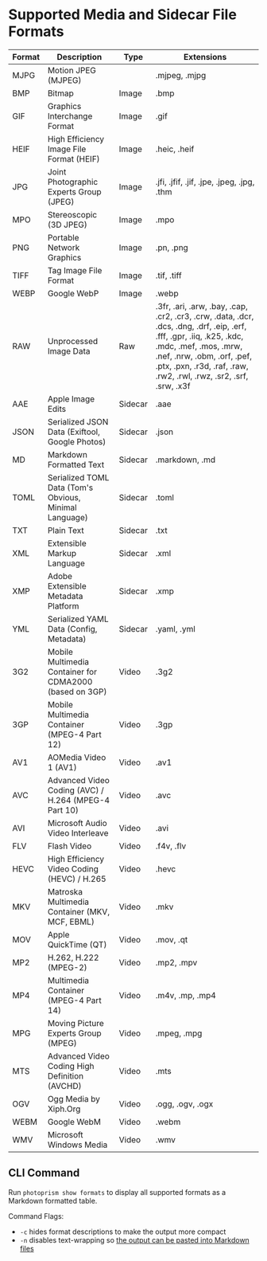 # Supported Media and Sidecar File Formats

| Format |                       Description                       |  Type   |                                                                                                                      Extensions                                                                                                                       |
|--------|---------------------------------------------------------|---------|-------------------------------------------------------------------------------------------------------------------------------------------------------------------------------------------------------------------------------------------------------|
| MJPG   | Motion JPEG (MJPEG)                                     |         | .mjpeg, .mjpg                                                                                                                                                                                                                                         |
| BMP    | Bitmap                                                  | Image   | .bmp                                                                                                                                                                                                                                                  |
| GIF    | Graphics Interchange Format                             | Image   | .gif                                                                                                                                                                                                                                                  |
| HEIF   | High Efficiency Image File Format (HEIF)                | Image   | .heic, .heif                                                                                                                                                                                                                                          |
| JPG    | Joint Photographic Experts Group (JPEG)                 | Image   | .jfi, .jfif, .jif, .jpe, .jpeg, .jpg, .thm                                                                                                                                                                                                            |
| MPO    | Stereoscopic (3D JPEG)                                  | Image   | .mpo                                                                                                                                                                                                                                                  |
| PNG    | Portable Network Graphics                               | Image   | .pn, .png                                                                                                                                                                                                                                             |
| TIFF   | Tag Image File Format                                   | Image   | .tif, .tiff                                                                                                                                                                                                                                           |
| WEBP   | Google WebP                                             | Image   | .webp                                                                                                                                                                                                                                                 |
| RAW    | Unprocessed Image Data                                  | Raw     | .3fr, .ari, .arw, .bay, .cap, .cr2, .cr3, .crw, .data, .dcr, .dcs, .dng, .drf, .eip, .erf, .fff, .gpr, .iiq, .k25, .kdc, .mdc, .mef, .mos, .mrw, .nef, .nrw, .obm, .orf, .pef, .ptx, .pxn, .r3d, .raf, .raw, .rw2, .rwl, .rwz, .sr2, .srf, .srw, .x3f |
| AAE    | Apple Image Edits                                       | Sidecar | .aae                                                                                                                                                                                                                                                  |
| JSON   | Serialized JSON Data (Exiftool, Google Photos)          | Sidecar | .json                                                                                                                                                                                                                                                 |
| MD     | Markdown Formatted Text                                 | Sidecar | .markdown, .md                                                                                                                                                                                                                                        |
| TOML   | Serialized TOML Data (Tom's Obvious, Minimal Language)  | Sidecar | .toml                                                                                                                                                                                                                                                 |
| TXT    | Plain Text                                              | Sidecar | .txt                                                                                                                                                                                                                                                  |
| XML    | Extensible Markup Language                              | Sidecar | .xml                                                                                                                                                                                                                                                  |
| XMP    | Adobe Extensible Metadata Platform                      | Sidecar | .xmp                                                                                                                                                                                                                                                  |
| YML    | Serialized YAML Data (Config, Metadata)                 | Sidecar | .yaml, .yml                                                                                                                                                                                                                                           |
| 3G2    | Mobile Multimedia Container for CDMA2000 (based on 3GP) | Video   | .3g2                                                                                                                                                                                                                                                  |
| 3GP    | Mobile Multimedia Container (MPEG-4 Part 12)            | Video   | .3gp                                                                                                                                                                                                                                                  |
| AV1    | AOMedia Video 1 (AV1)                                   | Video   | .av1                                                                                                                                                                                                                                                  |
| AVC    | Advanced Video Coding (AVC) / H.264 (MPEG-4 Part 10)    | Video   | .avc                                                                                                                                                                                                                                                  |
| AVI    | Microsoft Audio Video Interleave                        | Video   | .avi                                                                                                                                                                                                                                                  |
| FLV    | Flash Video                                             | Video   | .f4v, .flv                                                                                                                                                                                                                                            |
| HEVC   | High Efficiency Video Coding (HEVC) / H.265             | Video   | .hevc                                                                                                                                                                                                                                                 |
| MKV    | Matroska Multimedia Container (MKV, MCF, EBML)          | Video   | .mkv                                                                                                                                                                                                                                                  |
| MOV    | Apple QuickTime (QT)                                    | Video   | .mov, .qt                                                                                                                                                                                                                                             |
| MP2    | H.262, H.222 (MPEG-2)                                   | Video   | .mp2, .mpv                                                                                                                                                                                                                                            |
| MP4    | Multimedia Container (MPEG-4 Part 14)                   | Video   | .m4v, .mp, .mp4                                                                                                                                                                                                                                       |
| MPG    | Moving Picture Experts Group (MPEG)                     | Video   | .mpeg, .mpg                                                                                                                                                                                                                                           |
| MTS    | Advanced Video Coding High Definition (AVCHD)           | Video   | .mts                                                                                                                                                                                                                                                  |
| OGV    | Ogg Media by Xiph.Org                                   | Video   | .ogg, .ogv, .ogx                                                                                                                                                                                                                                      |
| WEBM   | Google WebM                                             | Video   | .webm                                                                                                                                                                                                                                                 |
| WMV    | Microsoft Windows Media                                 | Video   | .wmv                                                                                                                                                                                                                                                  |

## CLI Command ##

Run `photoprism show formats` to display all supported formats as a Markdown formatted table.

Command Flags:

- `-c` hides format descriptions to make the output more compact
- `-n` disables text-wrapping so [the output can be pasted into Markdown files](https://github.com/photoprism/photoprism-docs/blob/master/docs/developer-guide/media/index.md)